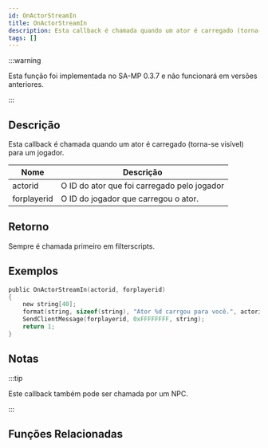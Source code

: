 ```yaml
---
id: OnActorStreamIn
title: OnActorStreamIn
description: Esta callback é chamada quando um ator é carregado (torna-se visível) para um jogador.
tags: []
---
```


:::warning

Esta função foi implementada no SA-MP 0.3.7 e não funcionará em versões anteriores.

:::

## Descrição

Esta callback é chamada quando um ator é carregado (torna-se visível) para um jogador.

| Nome        | Descrição                                   |
| ----------- | ------------------------------------------- |
| actorid     | O ID do ator que foi carregado pelo jogador |
| forplayerid | O ID do jogador que carregou o ator.        |

## Retorno

Sempre é chamada primeiro em filterscripts.

## Exemplos

```c
public OnActorStreamIn(actorid, forplayerid)
{
    new string[40];
    format(string, sizeof(string), "Ator %d carrgou para você.", actorid);
    SendClientMessage(forplayerid, 0xFFFFFFFF, string);
    return 1;
}
```

## Notas

:::tip

Este callback também pode ser chamada por um NPC.

:::

## Funções Relacionadas
